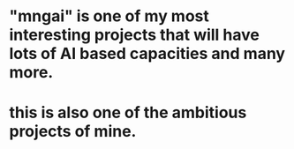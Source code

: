# "mngai" is one of my most interesting projects that will have lots of AI based capacities and many more.
# this is also one of the ambitious projects of mine.
